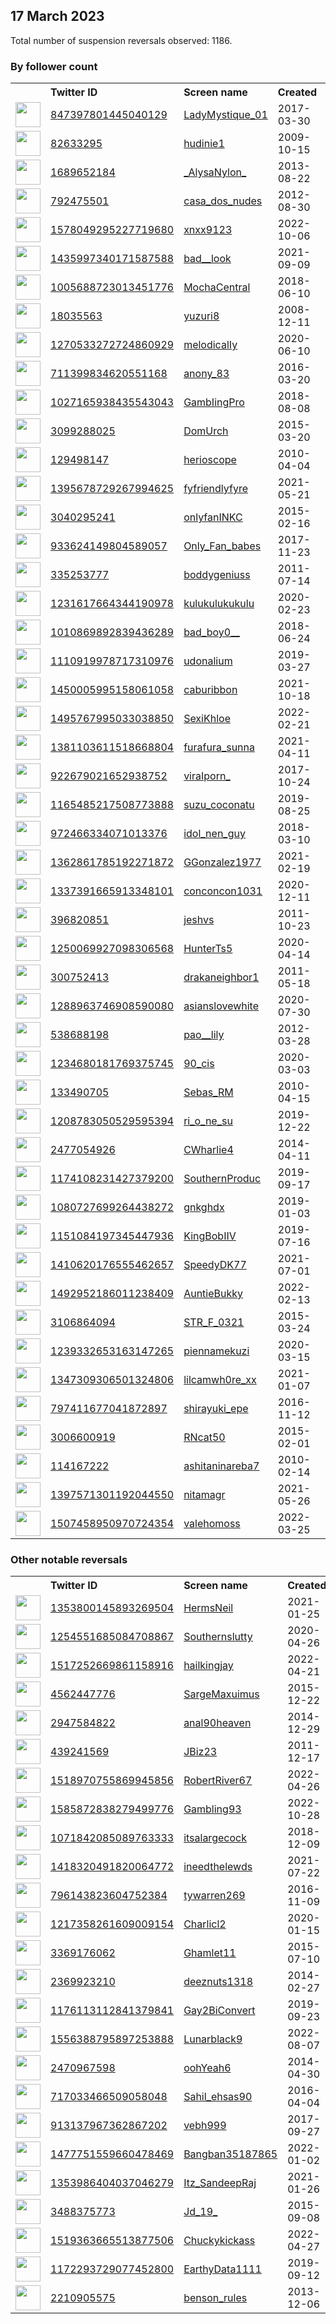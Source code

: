 
## 17 March 2023
Total number of suspension reversals observed: 1186.

### By follower count
<table><tr><th></th><th align="left">Twitter ID</th><th align="left">Screen name</th>
<th align="left">Created</th><th align="left">Status</th><th align="left">Suspended</th><th align="left">Followers</th>
<tr><td><a href="https://pbs.twimg.com/profile_images/1299418852208640002/J0xRI1V-_normal.jpg"><img src="https://pbs.twimg.com/profile_images/1299418852208640002/J0xRI1V-_normal.jpg" width="40px" height="40px" align="center"/></a></td><td><a href="https://twitter.com/intent/user?user_id=847397801445040129">847397801445040129</a></td><td><a href="https://twitter.com/LadyMystique_01">LadyMystique_01</a></td><td>2017-03-30</td><td align="center"></td><td>2023-02-02</td><td>508498</td></tr>
<tr><td><a href="https://pbs.twimg.com/profile_images/668917099688042496/pVIjHycz_normal.jpg"><img src="https://pbs.twimg.com/profile_images/668917099688042496/pVIjHycz_normal.jpg" width="40px" height="40px" align="center"/></a></td><td><a href="https://twitter.com/intent/user?user_id=82633295">82633295</a></td><td><a href="https://twitter.com/hudinie1">hudinie1</a></td><td>2009-10-15</td><td align="center"></td><td>2023-02-03</td><td>449876</td></tr>
<tr><td><a href="https://pbs.twimg.com/profile_images/1570390777884205058/6pnVb-PA_normal.jpg"><img src="https://pbs.twimg.com/profile_images/1570390777884205058/6pnVb-PA_normal.jpg" width="40px" height="40px" align="center"/></a></td><td><a href="https://twitter.com/intent/user?user_id=1689652184">1689652184</a></td><td><a href="https://twitter.com/_AlysaNylon_">_AlysaNylon_</a></td><td>2013-08-22</td><td align="center"></td><td>2022-10-01</td><td>265306</td></tr>
<tr><td><a href="https://pbs.twimg.com/profile_images/1618368955625660416/pom0_khL_normal.jpg"><img src="https://pbs.twimg.com/profile_images/1618368955625660416/pom0_khL_normal.jpg" width="40px" height="40px" align="center"/></a></td><td><a href="https://twitter.com/intent/user?user_id=792475501">792475501</a></td><td><a href="https://twitter.com/casa_dos_nudes">casa_dos_nudes</a></td><td>2012-08-30</td><td align="center"></td><td>2023-02-03</td><td>220099</td></tr>
<tr><td><a href="https://pbs.twimg.com/profile_images/1612837799878877185/OkK5khjx_normal.jpg"><img src="https://pbs.twimg.com/profile_images/1612837799878877185/OkK5khjx_normal.jpg" width="40px" height="40px" align="center"/></a></td><td><a href="https://twitter.com/intent/user?user_id=1578049295227719680">1578049295227719680</a></td><td><a href="https://twitter.com/xnxx9123">xnxx9123</a></td><td>2022-10-06</td><td align="center"></td><td>2023-02-03</td><td>219586</td></tr>
<tr><td><a href="https://pbs.twimg.com/profile_images/1558491036695027715/Qe8lJaeo_normal.jpg"><img src="https://pbs.twimg.com/profile_images/1558491036695027715/Qe8lJaeo_normal.jpg" width="40px" height="40px" align="center"/></a></td><td><a href="https://twitter.com/intent/user?user_id=1435997340171587588">1435997340171587588</a></td><td><a href="https://twitter.com/bad__look">bad__look</a></td><td>2021-09-09</td><td align="center"></td><td>2023-02-02</td><td>213508</td></tr>
<tr><td><a href="https://pbs.twimg.com/profile_images/1178362004798468096/KiL11eR2_normal.jpg"><img src="https://pbs.twimg.com/profile_images/1178362004798468096/KiL11eR2_normal.jpg" width="40px" height="40px" align="center"/></a></td><td><a href="https://twitter.com/intent/user?user_id=1005688723013451776">1005688723013451776</a></td><td><a href="https://twitter.com/MochaCentral">MochaCentral</a></td><td>2018-06-10</td><td align="center"></td><td>2023-02-03</td><td>210305</td></tr>
<tr><td><a href="https://pbs.twimg.com/profile_images/2103440562/icon5543503356170463123sagat_sam_normal.jpg"><img src="https://pbs.twimg.com/profile_images/2103440562/icon5543503356170463123sagat_sam_normal.jpg" width="40px" height="40px" align="center"/></a></td><td><a href="https://twitter.com/intent/user?user_id=18035563">18035563</a></td><td><a href="https://twitter.com/yuzuri8">yuzuri8</a></td><td>2008-12-11</td><td align="center"></td><td>2023-02-03</td><td>208085</td></tr>
<tr><td><a href="https://pbs.twimg.com/profile_images/1635529021416161280/a1WcA4BB_normal.jpg"><img src="https://pbs.twimg.com/profile_images/1635529021416161280/a1WcA4BB_normal.jpg" width="40px" height="40px" align="center"/></a></td><td><a href="https://twitter.com/intent/user?user_id=1270533272724860929">1270533272724860929</a></td><td><a href="https://twitter.com/melodicalIy">melodicalIy</a></td><td>2020-06-10</td><td align="center"></td><td>2022-10-12</td><td>190319</td></tr>
<tr><td><a href="https://pbs.twimg.com/profile_images/1458069578316410880/0FpACWIp_normal.jpg"><img src="https://pbs.twimg.com/profile_images/1458069578316410880/0FpACWIp_normal.jpg" width="40px" height="40px" align="center"/></a></td><td><a href="https://twitter.com/intent/user?user_id=711399834620551168">711399834620551168</a></td><td><a href="https://twitter.com/anony_83">anony_83</a></td><td>2016-03-20</td><td align="center"></td><td>2023-02-02</td><td>171237</td></tr>
<tr><td><a href="https://pbs.twimg.com/profile_images/1470833816692572171/xMbHJcMn_normal.jpg"><img src="https://pbs.twimg.com/profile_images/1470833816692572171/xMbHJcMn_normal.jpg" width="40px" height="40px" align="center"/></a></td><td><a href="https://twitter.com/intent/user?user_id=1027165938435543043">1027165938435543043</a></td><td><a href="https://twitter.com/GambIingPro">GambIingPro</a></td><td>2018-08-08</td><td align="center"></td><td>2022-08-01</td><td>157216</td></tr>
<tr><td><a href="https://pbs.twimg.com/profile_images/1555998315463839744/0vH6-jpw_normal.jpg"><img src="https://pbs.twimg.com/profile_images/1555998315463839744/0vH6-jpw_normal.jpg" width="40px" height="40px" align="center"/></a></td><td><a href="https://twitter.com/intent/user?user_id=3099288025">3099288025</a></td><td><a href="https://twitter.com/DomUrch">DomUrch</a></td><td>2015-03-20</td><td align="center"></td><td>2023-02-04</td><td>156582</td></tr>
<tr><td><a href="https://pbs.twimg.com/profile_images/1598592118041489410/C6C4JXK7_normal.jpg"><img src="https://pbs.twimg.com/profile_images/1598592118041489410/C6C4JXK7_normal.jpg" width="40px" height="40px" align="center"/></a></td><td><a href="https://twitter.com/intent/user?user_id=129498147">129498147</a></td><td><a href="https://twitter.com/herioscope">herioscope</a></td><td>2010-04-04</td><td align="center"></td><td>2023-02-03</td><td>151035</td></tr>
<tr><td><a href="https://pbs.twimg.com/profile_images/1543061983959941120/tkFUuh6F_normal.jpg"><img src="https://pbs.twimg.com/profile_images/1543061983959941120/tkFUuh6F_normal.jpg" width="40px" height="40px" align="center"/></a></td><td><a href="https://twitter.com/intent/user?user_id=1395678729267994625">1395678729267994625</a></td><td><a href="https://twitter.com/fyfriendlyfyre">fyfriendlyfyre</a></td><td>2021-05-21</td><td align="center"></td><td>2023-02-03</td><td>137811</td></tr>
<tr><td><a href="https://pbs.twimg.com/profile_images/1475754547863646210/fLB51MH9_normal.jpg"><img src="https://pbs.twimg.com/profile_images/1475754547863646210/fLB51MH9_normal.jpg" width="40px" height="40px" align="center"/></a></td><td><a href="https://twitter.com/intent/user?user_id=3040295241">3040295241</a></td><td><a href="https://twitter.com/onlyfanINKC">onlyfanINKC</a></td><td>2015-02-16</td><td align="center"></td><td>2023-02-03</td><td>118901</td></tr>
<tr><td><a href="https://pbs.twimg.com/profile_images/1557691889653927936/VtI4yKQk_normal.jpg"><img src="https://pbs.twimg.com/profile_images/1557691889653927936/VtI4yKQk_normal.jpg" width="40px" height="40px" align="center"/></a></td><td><a href="https://twitter.com/intent/user?user_id=933624149804589057">933624149804589057</a></td><td><a href="https://twitter.com/Only_Fan_babes">Only_Fan_babes</a></td><td>2017-11-23</td><td align="center"></td><td>2023-02-03</td><td>111085</td></tr>
<tr><td><a href="https://pbs.twimg.com/profile_images/1635437894209773568/yeOVqKBg_normal.jpg"><img src="https://pbs.twimg.com/profile_images/1635437894209773568/yeOVqKBg_normal.jpg" width="40px" height="40px" align="center"/></a></td><td><a href="https://twitter.com/intent/user?user_id=335253777">335253777</a></td><td><a href="https://twitter.com/boddygeniuss">boddygeniuss</a></td><td>2011-07-14</td><td align="center"></td><td>2022-03-27</td><td>107696</td></tr>
<tr><td><a href="https://pbs.twimg.com/profile_images/1515689201513398276/d6LtESyi_normal.jpg"><img src="https://pbs.twimg.com/profile_images/1515689201513398276/d6LtESyi_normal.jpg" width="40px" height="40px" align="center"/></a></td><td><a href="https://twitter.com/intent/user?user_id=1231617664344190978">1231617664344190978</a></td><td><a href="https://twitter.com/kulukulukukulu">kulukulukukulu</a></td><td>2020-02-23</td><td align="center"></td><td>2023-02-03</td><td>88891</td></tr>
<tr><td><a href="https://pbs.twimg.com/profile_images/1620759683387760641/b0YjftZ4_normal.jpg"><img src="https://pbs.twimg.com/profile_images/1620759683387760641/b0YjftZ4_normal.jpg" width="40px" height="40px" align="center"/></a></td><td><a href="https://twitter.com/intent/user?user_id=1010869892839436289">1010869892839436289</a></td><td><a href="https://twitter.com/bad_boy0__">bad_boy0__</a></td><td>2018-06-24</td><td align="center"></td><td>2023-02-03</td><td>76536</td></tr>
<tr><td><a href="https://pbs.twimg.com/profile_images/1580321015439073280/-3L6GETC_normal.jpg"><img src="https://pbs.twimg.com/profile_images/1580321015439073280/-3L6GETC_normal.jpg" width="40px" height="40px" align="center"/></a></td><td><a href="https://twitter.com/intent/user?user_id=1110919978717310976">1110919978717310976</a></td><td><a href="https://twitter.com/udonalium">udonalium</a></td><td>2019-03-27</td><td align="center"></td><td>2023-02-03</td><td>74658</td></tr>
<tr><td><a href="https://pbs.twimg.com/profile_images/1450006591026040834/TZrEZjBt_normal.jpg"><img src="https://pbs.twimg.com/profile_images/1450006591026040834/TZrEZjBt_normal.jpg" width="40px" height="40px" align="center"/></a></td><td><a href="https://twitter.com/intent/user?user_id=1450005995158061058">1450005995158061058</a></td><td><a href="https://twitter.com/caburibbon">caburibbon</a></td><td>2021-10-18</td><td align="center"></td><td>2023-02-03</td><td>73480</td></tr>
<tr><td><a href="https://pbs.twimg.com/profile_images/1538905444760051713/l7RmRgMf_normal.jpg"><img src="https://pbs.twimg.com/profile_images/1538905444760051713/l7RmRgMf_normal.jpg" width="40px" height="40px" align="center"/></a></td><td><a href="https://twitter.com/intent/user?user_id=1495767995033038850">1495767995033038850</a></td><td><a href="https://twitter.com/SexiKhloe">SexiKhloe</a></td><td>2022-02-21</td><td align="center"></td><td>2022-08-14</td><td>71090</td></tr>
<tr><td><a href="https://pbs.twimg.com/profile_images/1594348417022853122/CUwGJ8QG_normal.jpg"><img src="https://pbs.twimg.com/profile_images/1594348417022853122/CUwGJ8QG_normal.jpg" width="40px" height="40px" align="center"/></a></td><td><a href="https://twitter.com/intent/user?user_id=1381103611518668804">1381103611518668804</a></td><td><a href="https://twitter.com/furafura_sunna">furafura_sunna</a></td><td>2021-04-11</td><td align="center"></td><td>2023-02-03</td><td>62018</td></tr>
<tr><td><a href="https://pbs.twimg.com/profile_images/1589278464208941056/0cYVYEnz_normal.jpg"><img src="https://pbs.twimg.com/profile_images/1589278464208941056/0cYVYEnz_normal.jpg" width="40px" height="40px" align="center"/></a></td><td><a href="https://twitter.com/intent/user?user_id=922679021652938752">922679021652938752</a></td><td><a href="https://twitter.com/viraIporn_">viraIporn_</a></td><td>2017-10-24</td><td align="center"></td><td>2023-02-02</td><td>55986</td></tr>
<tr><td><a href="https://pbs.twimg.com/profile_images/1608669723021172739/QZxjalNd_normal.jpg"><img src="https://pbs.twimg.com/profile_images/1608669723021172739/QZxjalNd_normal.jpg" width="40px" height="40px" align="center"/></a></td><td><a href="https://twitter.com/intent/user?user_id=1165485217508773888">1165485217508773888</a></td><td><a href="https://twitter.com/suzu_coconatu">suzu_coconatu</a></td><td>2019-08-25</td><td align="center"></td><td>2023-02-03</td><td>52157</td></tr>
<tr><td><a href="https://pbs.twimg.com/profile_images/1318165430284951557/v94DNTq6_normal.jpg"><img src="https://pbs.twimg.com/profile_images/1318165430284951557/v94DNTq6_normal.jpg" width="40px" height="40px" align="center"/></a></td><td><a href="https://twitter.com/intent/user?user_id=972466334071013376">972466334071013376</a></td><td><a href="https://twitter.com/idol_nen_guy">idol_nen_guy</a></td><td>2018-03-10</td><td align="center"></td><td>2023-02-03</td><td>50747</td></tr>
<tr><td><a href="https://pbs.twimg.com/profile_images/1513497023063937025/tlmUwvzw_normal.jpg"><img src="https://pbs.twimg.com/profile_images/1513497023063937025/tlmUwvzw_normal.jpg" width="40px" height="40px" align="center"/></a></td><td><a href="https://twitter.com/intent/user?user_id=1362861785192271872">1362861785192271872</a></td><td><a href="https://twitter.com/GGonzalez1977">GGonzalez1977</a></td><td>2021-02-19</td><td align="center"></td><td>2023-02-03</td><td>45084</td></tr>
<tr><td><a href="https://pbs.twimg.com/profile_images/1525035618727694336/Vd86T-DD_normal.jpg"><img src="https://pbs.twimg.com/profile_images/1525035618727694336/Vd86T-DD_normal.jpg" width="40px" height="40px" align="center"/></a></td><td><a href="https://twitter.com/intent/user?user_id=1337391665913348101">1337391665913348101</a></td><td><a href="https://twitter.com/conconcon1031">conconcon1031</a></td><td>2020-12-11</td><td align="center"></td><td>2023-02-03</td><td>41538</td></tr>
<tr><td><a href="https://pbs.twimg.com/profile_images/1633839183050731522/xml-DMEx_normal.jpg"><img src="https://pbs.twimg.com/profile_images/1633839183050731522/xml-DMEx_normal.jpg" width="40px" height="40px" align="center"/></a></td><td><a href="https://twitter.com/intent/user?user_id=396820851">396820851</a></td><td><a href="https://twitter.com/jeshvs">jeshvs</a></td><td>2011-10-23</td><td align="center"></td><td></td><td>40293</td></tr>
<tr><td><a href="https://pbs.twimg.com/profile_images/1612048555509784582/8ww6wP8U_normal.jpg"><img src="https://pbs.twimg.com/profile_images/1612048555509784582/8ww6wP8U_normal.jpg" width="40px" height="40px" align="center"/></a></td><td><a href="https://twitter.com/intent/user?user_id=1250069927098306568">1250069927098306568</a></td><td><a href="https://twitter.com/HunterTs5">HunterTs5</a></td><td>2020-04-14</td><td align="center"></td><td>2023-02-06</td><td>37137</td></tr>
<tr><td><a href="https://pbs.twimg.com/profile_images/1586378328445186048/JFy_qXbX_normal.jpg"><img src="https://pbs.twimg.com/profile_images/1586378328445186048/JFy_qXbX_normal.jpg" width="40px" height="40px" align="center"/></a></td><td><a href="https://twitter.com/intent/user?user_id=300752413">300752413</a></td><td><a href="https://twitter.com/drakaneighbor1">drakaneighbor1</a></td><td>2011-05-18</td><td align="center"></td><td>2023-02-03</td><td>34481</td></tr>
<tr><td><a href="https://pbs.twimg.com/profile_images/1340322757247164417/-tKtBcrV_normal.jpg"><img src="https://pbs.twimg.com/profile_images/1340322757247164417/-tKtBcrV_normal.jpg" width="40px" height="40px" align="center"/></a></td><td><a href="https://twitter.com/intent/user?user_id=1288963746908590080">1288963746908590080</a></td><td><a href="https://twitter.com/asianslovewhite">asianslovewhite</a></td><td>2020-07-30</td><td align="center"></td><td>2023-02-04</td><td>31152</td></tr>
<tr><td><a href="https://pbs.twimg.com/profile_images/1609233336127610882/EKTlXFA__normal.jpg"><img src="https://pbs.twimg.com/profile_images/1609233336127610882/EKTlXFA__normal.jpg" width="40px" height="40px" align="center"/></a></td><td><a href="https://twitter.com/intent/user?user_id=538688198">538688198</a></td><td><a href="https://twitter.com/pao__lily">pao__lily</a></td><td>2012-03-28</td><td align="center"></td><td>2023-02-03</td><td>30537</td></tr>
<tr><td><a href="https://pbs.twimg.com/profile_images/1609207988589559808/qDUKMEiX_normal.jpg"><img src="https://pbs.twimg.com/profile_images/1609207988589559808/qDUKMEiX_normal.jpg" width="40px" height="40px" align="center"/></a></td><td><a href="https://twitter.com/intent/user?user_id=1234680181769375745">1234680181769375745</a></td><td><a href="https://twitter.com/90_cis">90_cis</a></td><td>2020-03-03</td><td align="center"></td><td>2023-02-04</td><td>30290</td></tr>
<tr><td><a href="https://pbs.twimg.com/profile_images/1612562409624948738/xRvuHdJ9_normal.jpg"><img src="https://pbs.twimg.com/profile_images/1612562409624948738/xRvuHdJ9_normal.jpg" width="40px" height="40px" align="center"/></a></td><td><a href="https://twitter.com/intent/user?user_id=133490705">133490705</a></td><td><a href="https://twitter.com/Sebas_RM">Sebas_RM</a></td><td>2010-04-15</td><td align="center"></td><td>2023-01-21</td><td>28977</td></tr>
<tr><td><a href="https://pbs.twimg.com/profile_images/1618926354292154368/l05RtaJO_normal.jpg"><img src="https://pbs.twimg.com/profile_images/1618926354292154368/l05RtaJO_normal.jpg" width="40px" height="40px" align="center"/></a></td><td><a href="https://twitter.com/intent/user?user_id=1208783050529595394">1208783050529595394</a></td><td><a href="https://twitter.com/ri_o_ne_su">ri_o_ne_su</a></td><td>2019-12-22</td><td align="center"></td><td>2023-02-03</td><td>25335</td></tr>
<tr><td><a href="https://pbs.twimg.com/profile_images/1217160737996623873/HNM93eVs_normal.jpg"><img src="https://pbs.twimg.com/profile_images/1217160737996623873/HNM93eVs_normal.jpg" width="40px" height="40px" align="center"/></a></td><td><a href="https://twitter.com/intent/user?user_id=2477054926">2477054926</a></td><td><a href="https://twitter.com/CWharlie4">CWharlie4</a></td><td>2014-04-11</td><td align="center"></td><td>2022-08-03</td><td>23054</td></tr>
<tr><td><a href="https://pbs.twimg.com/profile_images/1183602831426838531/IjG3uvum_normal.jpg"><img src="https://pbs.twimg.com/profile_images/1183602831426838531/IjG3uvum_normal.jpg" width="40px" height="40px" align="center"/></a></td><td><a href="https://twitter.com/intent/user?user_id=1174108231427379200">1174108231427379200</a></td><td><a href="https://twitter.com/SouthernProduc">SouthernProduc</a></td><td>2019-09-17</td><td align="center"></td><td>2023-02-03</td><td>22698</td></tr>
<tr><td><a href="https://pbs.twimg.com/profile_images/1242761561162133504/j3DOv6FQ_normal.jpg"><img src="https://pbs.twimg.com/profile_images/1242761561162133504/j3DOv6FQ_normal.jpg" width="40px" height="40px" align="center"/></a></td><td><a href="https://twitter.com/intent/user?user_id=1080727699264438272">1080727699264438272</a></td><td><a href="https://twitter.com/gnkghdx">gnkghdx</a></td><td>2019-01-03</td><td align="center"></td><td>2023-02-16</td><td>22267</td></tr>
<tr><td><a href="https://pbs.twimg.com/profile_images/1562012873597112320/gVMhVeCY_normal.jpg"><img src="https://pbs.twimg.com/profile_images/1562012873597112320/gVMhVeCY_normal.jpg" width="40px" height="40px" align="center"/></a></td><td><a href="https://twitter.com/intent/user?user_id=1151084197345447936">1151084197345447936</a></td><td><a href="https://twitter.com/KingBobIIV">KingBobIIV</a></td><td>2019-07-16</td><td align="center"></td><td>2022-12-08</td><td>20911</td></tr>
<tr><td><a href="https://pbs.twimg.com/profile_images/1619575382092484608/ayo6pdP1_normal.jpg"><img src="https://pbs.twimg.com/profile_images/1619575382092484608/ayo6pdP1_normal.jpg" width="40px" height="40px" align="center"/></a></td><td><a href="https://twitter.com/intent/user?user_id=1410620176555462657">1410620176555462657</a></td><td><a href="https://twitter.com/SpeedyDK77">SpeedyDK77</a></td><td>2021-07-01</td><td align="center"></td><td>2023-02-03</td><td>20465</td></tr>
<tr><td><a href="https://pbs.twimg.com/profile_images/1531184008675065856/hfGhcerV_normal.jpg"><img src="https://pbs.twimg.com/profile_images/1531184008675065856/hfGhcerV_normal.jpg" width="40px" height="40px" align="center"/></a></td><td><a href="https://twitter.com/intent/user?user_id=1492952186011238409">1492952186011238409</a></td><td><a href="https://twitter.com/AuntieBukky">AuntieBukky</a></td><td>2022-02-13</td><td align="center"></td><td>2022-09-14</td><td>20311</td></tr>
<tr><td><a href="https://pbs.twimg.com/profile_images/1505088952071786497/3Wg-jUTK_normal.png"><img src="https://pbs.twimg.com/profile_images/1505088952071786497/3Wg-jUTK_normal.png" width="40px" height="40px" align="center"/></a></td><td><a href="https://twitter.com/intent/user?user_id=3106864094">3106864094</a></td><td><a href="https://twitter.com/STR_F_0321">STR_F_0321</a></td><td>2015-03-24</td><td align="center"></td><td>2023-02-03</td><td>19946</td></tr>
<tr><td><a href="https://pbs.twimg.com/profile_images/1560588844172423169/jwL1n_PT_normal.jpg"><img src="https://pbs.twimg.com/profile_images/1560588844172423169/jwL1n_PT_normal.jpg" width="40px" height="40px" align="center"/></a></td><td><a href="https://twitter.com/intent/user?user_id=1239332653163147265">1239332653163147265</a></td><td><a href="https://twitter.com/piennamekuzi">piennamekuzi</a></td><td>2020-03-15</td><td align="center"></td><td>2023-02-04</td><td>19439</td></tr>
<tr><td><a href="https://pbs.twimg.com/profile_images/1476954689598074882/FyMusDdH_normal.jpg"><img src="https://pbs.twimg.com/profile_images/1476954689598074882/FyMusDdH_normal.jpg" width="40px" height="40px" align="center"/></a></td><td><a href="https://twitter.com/intent/user?user_id=1347309306501324806">1347309306501324806</a></td><td><a href="https://twitter.com/lilcamwh0re_xx">lilcamwh0re_xx</a></td><td>2021-01-07</td><td align="center"></td><td>2022-03-04</td><td>18968</td></tr>
<tr><td><a href="https://pbs.twimg.com/profile_images/1579019615694639106/Hj0T8T5s_normal.jpg"><img src="https://pbs.twimg.com/profile_images/1579019615694639106/Hj0T8T5s_normal.jpg" width="40px" height="40px" align="center"/></a></td><td><a href="https://twitter.com/intent/user?user_id=797411677041872897">797411677041872897</a></td><td><a href="https://twitter.com/shirayuki_epe">shirayuki_epe</a></td><td>2016-11-12</td><td align="center"></td><td>2023-02-03</td><td>18155</td></tr>
<tr><td><a href="https://pbs.twimg.com/profile_images/1477723106663936001/t0ITXZjp_normal.jpg"><img src="https://pbs.twimg.com/profile_images/1477723106663936001/t0ITXZjp_normal.jpg" width="40px" height="40px" align="center"/></a></td><td><a href="https://twitter.com/intent/user?user_id=3006600919">3006600919</a></td><td><a href="https://twitter.com/RNcat50">RNcat50</a></td><td>2015-02-01</td><td align="center"></td><td>2022-02-13</td><td>17770</td></tr>
<tr><td><a href="https://pbs.twimg.com/profile_images/1399362761004519431/f4kUIv9e_normal.jpg"><img src="https://pbs.twimg.com/profile_images/1399362761004519431/f4kUIv9e_normal.jpg" width="40px" height="40px" align="center"/></a></td><td><a href="https://twitter.com/intent/user?user_id=114167222">114167222</a></td><td><a href="https://twitter.com/ashitaninareba7">ashitaninareba7</a></td><td>2010-02-14</td><td align="center"></td><td></td><td>15654</td></tr>
<tr><td><a href="https://pbs.twimg.com/profile_images/1615905538654760962/Q6AjxX4q_normal.jpg"><img src="https://pbs.twimg.com/profile_images/1615905538654760962/Q6AjxX4q_normal.jpg" width="40px" height="40px" align="center"/></a></td><td><a href="https://twitter.com/intent/user?user_id=1397571301192044550">1397571301192044550</a></td><td><a href="https://twitter.com/nitamagr">nitamagr</a></td><td>2021-05-26</td><td align="center"></td><td>2023-02-04</td><td>14200</td></tr>
<tr><td><a href="https://pbs.twimg.com/profile_images/1583201486078615555/weYJYwI0_normal.jpg"><img src="https://pbs.twimg.com/profile_images/1583201486078615555/weYJYwI0_normal.jpg" width="40px" height="40px" align="center"/></a></td><td><a href="https://twitter.com/intent/user?user_id=1507458950970724354">1507458950970724354</a></td><td><a href="https://twitter.com/valehomoss">valehomoss</a></td><td>2022-03-25</td><td align="center"></td><td>2023-03-05</td><td>13979</td></tr>
</table>

### Other notable reversals
<table><tr><th></th><th align="left">Twitter ID</th><th align="left">Screen name</th>
<th align="left">Created</th><th align="left">Status</th><th align="left">Suspended</th><th align="left">Followers</th>
<tr><td><a href="https://pbs.twimg.com/profile_images/1636807941046124545/PYatPBIf_normal.jpg"><img src="https://pbs.twimg.com/profile_images/1636807941046124545/PYatPBIf_normal.jpg" width="40px" height="40px" align="center"/></a></td><td><a href="https://twitter.com/intent/user?user_id=1353800145893269504">1353800145893269504</a></td><td><a href="https://twitter.com/HermsNeil">HermsNeil</a></td><td>2021-01-25</td><td align="center"></td><td>2022-05-05</td><td>55</td></tr>
<tr><td><a href="https://pbs.twimg.com/profile_images/1541113614047780864/5X440JEh_normal.jpg"><img src="https://pbs.twimg.com/profile_images/1541113614047780864/5X440JEh_normal.jpg" width="40px" height="40px" align="center"/></a></td><td><a href="https://twitter.com/intent/user?user_id=1254551685084708867">1254551685084708867</a></td><td><a href="https://twitter.com/Southernslutty">Southernslutty</a></td><td>2020-04-26</td><td align="center"></td><td>2023-02-02</td><td>3321</td></tr>
<tr><td><a href="https://pbs.twimg.com/profile_images/1517271392462557185/7HiNyLEc_normal.jpg"><img src="https://pbs.twimg.com/profile_images/1517271392462557185/7HiNyLEc_normal.jpg" width="40px" height="40px" align="center"/></a></td><td><a href="https://twitter.com/intent/user?user_id=1517252669861158916">1517252669861158916</a></td><td><a href="https://twitter.com/hailkingjay">hailkingjay</a></td><td>2022-04-21</td><td align="center">🔒</td><td>2023-02-02</td><td>4</td></tr>
<tr><td><a href="https://pbs.twimg.com/profile_images/1619851414251126785/xwLCRSRf_normal.jpg"><img src="https://pbs.twimg.com/profile_images/1619851414251126785/xwLCRSRf_normal.jpg" width="40px" height="40px" align="center"/></a></td><td><a href="https://twitter.com/intent/user?user_id=4562447776">4562447776</a></td><td><a href="https://twitter.com/SargeMaxuimus">SargeMaxuimus</a></td><td>2015-12-22</td><td align="center"></td><td>2023-02-02</td><td>766</td></tr>
<tr><td><a href="https://pbs.twimg.com/profile_images/1084618016854142976/UtxvvNpH_normal.jpg"><img src="https://pbs.twimg.com/profile_images/1084618016854142976/UtxvvNpH_normal.jpg" width="40px" height="40px" align="center"/></a></td><td><a href="https://twitter.com/intent/user?user_id=2947584822">2947584822</a></td><td><a href="https://twitter.com/anal90heaven">anal90heaven</a></td><td>2014-12-29</td><td align="center">🔒</td><td>2023-02-02</td><td>503</td></tr>
<tr><td><a href="https://pbs.twimg.com/profile_images/718632946173743104/tYPJ46aH_normal.jpg"><img src="https://pbs.twimg.com/profile_images/718632946173743104/tYPJ46aH_normal.jpg" width="40px" height="40px" align="center"/></a></td><td><a href="https://twitter.com/intent/user?user_id=439241569">439241569</a></td><td><a href="https://twitter.com/JBiz23">JBiz23</a></td><td>2011-12-17</td><td align="center">🔒</td><td>2023-02-02</td><td>17</td></tr>
<tr><td><a href="https://pbs.twimg.com/profile_images/1572318798426013698/SzI85NOp_normal.jpg"><img src="https://pbs.twimg.com/profile_images/1572318798426013698/SzI85NOp_normal.jpg" width="40px" height="40px" align="center"/></a></td><td><a href="https://twitter.com/intent/user?user_id=1518970755869945856">1518970755869945856</a></td><td><a href="https://twitter.com/RobertRiver67">RobertRiver67</a></td><td>2022-04-26</td><td align="center"></td><td>2023-03-14</td><td>1678</td></tr>
<tr><td><a href="https://abs.twimg.com/sticky/default_profile_images/default_profile_normal.png"><img src="https://abs.twimg.com/sticky/default_profile_images/default_profile_normal.png" width="40px" height="40px" align="center"/></a></td><td><a href="https://twitter.com/intent/user?user_id=1585872838279499776">1585872838279499776</a></td><td><a href="https://twitter.com/Gambling93">Gambling93</a></td><td>2022-10-28</td><td align="center"></td><td>2023-02-02</td><td>146</td></tr>
<tr><td><a href="https://pbs.twimg.com/profile_images/1620279285276614656/oDrstcMl_normal.jpg"><img src="https://pbs.twimg.com/profile_images/1620279285276614656/oDrstcMl_normal.jpg" width="40px" height="40px" align="center"/></a></td><td><a href="https://twitter.com/intent/user?user_id=1071842085089763333">1071842085089763333</a></td><td><a href="https://twitter.com/itsalargecock">itsalargecock</a></td><td>2018-12-09</td><td align="center"></td><td>2023-02-03</td><td>2035</td></tr>
<tr><td><a href="https://pbs.twimg.com/profile_images/1418321213357703175/kSMleAb1_normal.jpg"><img src="https://pbs.twimg.com/profile_images/1418321213357703175/kSMleAb1_normal.jpg" width="40px" height="40px" align="center"/></a></td><td><a href="https://twitter.com/intent/user?user_id=1418320491820064772">1418320491820064772</a></td><td><a href="https://twitter.com/ineedthelewds">ineedthelewds</a></td><td>2021-07-22</td><td align="center"></td><td>2023-02-03</td><td>95</td></tr>
<tr><td><a href="https://pbs.twimg.com/profile_images/1595996982228971520/G5sG70Ch_normal.jpg"><img src="https://pbs.twimg.com/profile_images/1595996982228971520/G5sG70Ch_normal.jpg" width="40px" height="40px" align="center"/></a></td><td><a href="https://twitter.com/intent/user?user_id=796143823604752384">796143823604752384</a></td><td><a href="https://twitter.com/tywarren269">tywarren269</a></td><td>2016-11-09</td><td align="center"></td><td>2022-12-23</td><td>154</td></tr>
<tr><td><a href="https://pbs.twimg.com/profile_images/1622342373056434176/af4qL1SH_normal.jpg"><img src="https://pbs.twimg.com/profile_images/1622342373056434176/af4qL1SH_normal.jpg" width="40px" height="40px" align="center"/></a></td><td><a href="https://twitter.com/intent/user?user_id=1217358261609009154">1217358261609009154</a></td><td><a href="https://twitter.com/Charlicl2">Charlicl2</a></td><td>2020-01-15</td><td align="center"></td><td>2023-03-03</td><td>3069</td></tr>
<tr><td><a href="https://pbs.twimg.com/profile_images/1264598180689317890/kwI025qc_normal.jpg"><img src="https://pbs.twimg.com/profile_images/1264598180689317890/kwI025qc_normal.jpg" width="40px" height="40px" align="center"/></a></td><td><a href="https://twitter.com/intent/user?user_id=3369176062">3369176062</a></td><td><a href="https://twitter.com/Ghamlet11">Ghamlet11</a></td><td>2015-07-10</td><td align="center">🔒</td><td>2023-02-02</td><td>0</td></tr>
<tr><td><a href="https://pbs.twimg.com/profile_images/1223119324061163520/ijacfOWI_normal.jpg"><img src="https://pbs.twimg.com/profile_images/1223119324061163520/ijacfOWI_normal.jpg" width="40px" height="40px" align="center"/></a></td><td><a href="https://twitter.com/intent/user?user_id=2369923210">2369923210</a></td><td><a href="https://twitter.com/deeznuts1318">deeznuts1318</a></td><td>2014-02-27</td><td align="center"></td><td>2023-02-02</td><td>106</td></tr>
<tr><td><a href="https://pbs.twimg.com/profile_images/1591932481141411840/uwRUR0-C_normal.jpg"><img src="https://pbs.twimg.com/profile_images/1591932481141411840/uwRUR0-C_normal.jpg" width="40px" height="40px" align="center"/></a></td><td><a href="https://twitter.com/intent/user?user_id=1176113112841379841">1176113112841379841</a></td><td><a href="https://twitter.com/Gay2BiConvert">Gay2BiConvert</a></td><td>2019-09-23</td><td align="center">🔒</td><td>2023-02-02</td><td>868</td></tr>
<tr><td><a href="https://pbs.twimg.com/profile_images/1556388896245940225/_6FeSEU8_normal.png"><img src="https://pbs.twimg.com/profile_images/1556388896245940225/_6FeSEU8_normal.png" width="40px" height="40px" align="center"/></a></td><td><a href="https://twitter.com/intent/user?user_id=1556388795897253888">1556388795897253888</a></td><td><a href="https://twitter.com/Lunarblack9">Lunarblack9</a></td><td>2022-08-07</td><td align="center">🔒</td><td>2023-02-03</td><td>0</td></tr>
<tr><td><a href="https://abs.twimg.com/sticky/default_profile_images/default_profile_normal.png"><img src="https://abs.twimg.com/sticky/default_profile_images/default_profile_normal.png" width="40px" height="40px" align="center"/></a></td><td><a href="https://twitter.com/intent/user?user_id=2470967598">2470967598</a></td><td><a href="https://twitter.com/oohYeah6">oohYeah6</a></td><td>2014-04-30</td><td align="center"></td><td>2023-02-02</td><td>92</td></tr>
<tr><td><a href="https://pbs.twimg.com/profile_images/872269145844457473/JqIayFMo_normal.jpg"><img src="https://pbs.twimg.com/profile_images/872269145844457473/JqIayFMo_normal.jpg" width="40px" height="40px" align="center"/></a></td><td><a href="https://twitter.com/intent/user?user_id=717033466509058048">717033466509058048</a></td><td><a href="https://twitter.com/Sahil_ehsas90">Sahil_ehsas90</a></td><td>2016-04-04</td><td align="center">🔒</td><td>2023-02-02</td><td>0</td></tr>
<tr><td><a href="https://pbs.twimg.com/profile_images/1568188686251991041/UKTEmoEh_normal.jpg"><img src="https://pbs.twimg.com/profile_images/1568188686251991041/UKTEmoEh_normal.jpg" width="40px" height="40px" align="center"/></a></td><td><a href="https://twitter.com/intent/user?user_id=913137967362867202">913137967362867202</a></td><td><a href="https://twitter.com/vebh999">vebh999</a></td><td>2017-09-27</td><td align="center">🔒</td><td>2023-02-02</td><td>0</td></tr>
<tr><td><a href="https://pbs.twimg.com/profile_images/1481256140470116352/rPTABIQW_normal.jpg"><img src="https://pbs.twimg.com/profile_images/1481256140470116352/rPTABIQW_normal.jpg" width="40px" height="40px" align="center"/></a></td><td><a href="https://twitter.com/intent/user?user_id=1477751559660478469">1477751559660478469</a></td><td><a href="https://twitter.com/Bangban35187865">Bangban35187865</a></td><td>2022-01-02</td><td align="center">🔒</td><td>2023-02-02</td><td>73</td></tr>
<tr><td><a href="https://pbs.twimg.com/profile_images/1353987538118053891/dCKm4pT5_normal.jpg"><img src="https://pbs.twimg.com/profile_images/1353987538118053891/dCKm4pT5_normal.jpg" width="40px" height="40px" align="center"/></a></td><td><a href="https://twitter.com/intent/user?user_id=1353986404037046279">1353986404037046279</a></td><td><a href="https://twitter.com/Itz_SandeepRaj">Itz_SandeepRaj</a></td><td>2021-01-26</td><td align="center">🔒</td><td>2023-02-02</td><td>24</td></tr>
<tr><td><a href="https://pbs.twimg.com/profile_images/1582499577521123332/6lTcdl-G_normal.jpg"><img src="https://pbs.twimg.com/profile_images/1582499577521123332/6lTcdl-G_normal.jpg" width="40px" height="40px" align="center"/></a></td><td><a href="https://twitter.com/intent/user?user_id=3488375773">3488375773</a></td><td><a href="https://twitter.com/Jd_19_">Jd_19_</a></td><td>2015-09-08</td><td align="center"></td><td>2023-02-02</td><td>0</td></tr>
<tr><td><a href="https://pbs.twimg.com/profile_images/1519801378910134274/xu5-ItMl_normal.jpg"><img src="https://pbs.twimg.com/profile_images/1519801378910134274/xu5-ItMl_normal.jpg" width="40px" height="40px" align="center"/></a></td><td><a href="https://twitter.com/intent/user?user_id=1519363665513877506">1519363665513877506</a></td><td><a href="https://twitter.com/Chuckykickass">Chuckykickass</a></td><td>2022-04-27</td><td align="center"></td><td>2022-12-15</td><td>221</td></tr>
<tr><td><a href="https://abs.twimg.com/sticky/default_profile_images/default_profile_normal.png"><img src="https://abs.twimg.com/sticky/default_profile_images/default_profile_normal.png" width="40px" height="40px" align="center"/></a></td><td><a href="https://twitter.com/intent/user?user_id=1172293729077452800">1172293729077452800</a></td><td><a href="https://twitter.com/EarthyData1111">EarthyData1111</a></td><td>2019-09-12</td><td align="center">🔒</td><td>2023-02-02</td><td>0</td></tr>
<tr><td><a href="https://pbs.twimg.com/profile_images/1636485468656115714/BYDDNszo_normal.jpg"><img src="https://pbs.twimg.com/profile_images/1636485468656115714/BYDDNszo_normal.jpg" width="40px" height="40px" align="center"/></a></td><td><a href="https://twitter.com/intent/user?user_id=2210905575">2210905575</a></td><td><a href="https://twitter.com/benson_rules">benson_rules</a></td><td>2013-12-06</td><td align="center"></td><td>2023-02-02</td><td>372</td></tr>
</table>
